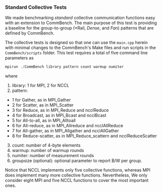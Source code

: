 ### Standard Collective Tests

We made benchmarking *standard* collective communication functions easy with an extension to CommBench. The main purpose of this test is providing a baseline for the group-to-group (*Rail, *Dense*, and *Fan*) patterns that are defined by CommBench.

The collective tests is designed so that one can use the ```main.cpp``` herein with minimal changes to the CommBench's Make files and run scripts in the ```CommBench/scripts``` folder. This test requires a total of five command line parameters as
```cpp
mpirun ./CommBench library pattern count warmup numiter
```
where
1. library: 1 for MPI, 2 for NCCL
2. pattern:
  - 1 for Gather, as in MPI_Gather
  - 2 for Scatter, as in MPI_Scatter
  - 3 for Reduce, as in MPI_Reduce and ncclReduce
  - 4 for Broadcast, as in MPI_Bcast and ncclBcast
  - 5 for All-to-all, as in MPI_Alltoall
  - 6 for All-reduce, as in MPI_Allreduce and ncclAllReduce
  - 7 for All-gather, as in MPI_Allgather and ncclAllGather
  - 8 for Reduce-scatter, as in MPI_Reduce_scattern and ncclReduceScatter
3. count: number of 4-byte elements
4. warmup: number of warmup rounds
5. numiter: number of measurement rounds
6. groupsize (optional): optional parameter to report B/W per group.

Notice that NCCL implements only five collective functions, whereas MPI does implement many more collective functions. Nevertheless, We only consider eight MPI and five NCCL functions to cover the most important ones.

